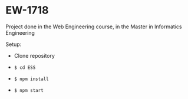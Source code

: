 # EW-1718
Project done in the Web Engineering course, in the Master in Informatics Engineering

Setup:
- Clone repository

- ```$ cd ESS ```
- ```$ npm install ```
- ```$ npm start ```
